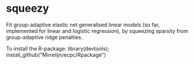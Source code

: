 # squeezy
Fit group-adaptive elastic net generalised linear models (so far, implemented for linear and logistic regression), by squeezing sparsity from group-adaptive ridge penalties.

To install the R-package:
library(devtools); install_github("Mirrelijn/ecpc/Rpackage")


